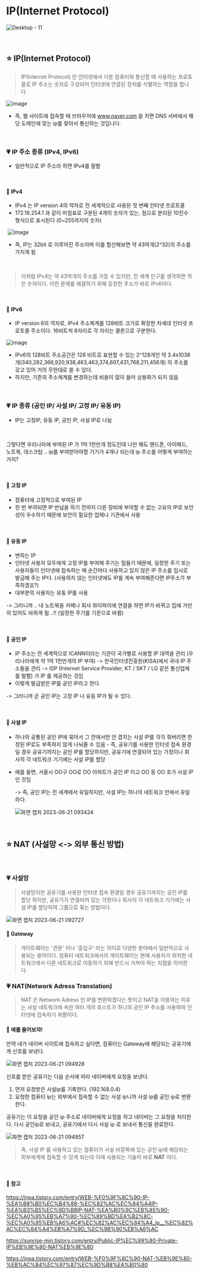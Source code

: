 # IP(Internet Protocol) 

![Desktop - 11](https://github.com/chaedev3/CS/assets/109324466/8cdc45ba-cd41-486f-9903-e5aaf7d591ac)

<br/>

## ⭐ IP(Internet Protocol) 

> IP(Internet Protocol) 란 인터넷에서 다른 컴퓨터와 통신할 때 사용하는 프로토콜로 IP 주소는 숫자로 구성되어 인터넷에 연결된 장치를 식별하는 역할을 합니다. 

![image](https://github.com/chaedev3/CS/assets/109324466/b7fac85a-4791-4889-83bd-3d8f9f3f194b)

- 즉, 웹 사이트에 접속할 때 브라우저에 www.naver.com 을 치면 DNS 서버에서 해당 도메인에 맞는 ip를 찾아서 통신하는 것입니다. 

<br/>

### 💗 IP 주소 종류 (IPv4, IPv6) 

- 일반적으로 IP 주소라 하면 IPv4를 말함 

<br/>

#### 👀 IPv4 

- IPv4 는 IP version 4의 약자로 전 세계적으로 사용된 첫 번째 인터넷 프로토콜 
- 172.16.254.1 과 같이 마침표로 구분된 4개의 숫자가 있는, 점으로 분리된 10진수 형식으로 표시된다 (0~255까지의 숫자)  

​		 ![image](https://github.com/chaedev3/CS/assets/109324466/ab82894d-8b88-43c1-a707-8b3655fd603f)

- 즉, IP는 32bit 로 이루어진 주소이며 이를 합산해보면 약 43억개(2^32)의 주소를 가지게 됨

<br/>

> 이처럼 IPv4는 약 43억개의 주소를 가질 수 있지만, 전 세계 인구를 생각하면 적은 숫자이다. 이런 문제를 해결하기 위해 등장한 주소가 바로 IPv6이다. 

<br/>

#### 👀 IPv6 

- IP version 6의 약자로, IPv4 주소체계를 128비트 크기로 확장한 차세대 인터넷 프로토콜 주소이다. 16비트씩 8자리로 각 자리는 콜론으로 구분한다. 

![**image**](https://github.com/chaedev3/CS/assets/109324466/af5e257c-39f3-43c6-9afd-8cd12ccde2f0)

- IPv6의 128비트 주소공간은 128 비트로 표현할 수 있는 2^128개인 약  3.4x1038개(340,282,366,920,938,463,463,374,607,431,768,211,456개) 의 주소를 갖고 있어 거의 무한대로 쓸 수 있다. 
- 하지만, 기존의 주소체계를 변경하는데 비용이 많이 들어 상용화가 되지 않음 

<br/>

### 💗 IP 종류 (공인 IP/ 사설 IP/ 고정 IP/ 유동 IP) 

- IP는 고정IP, 유동 IP, 공인 IP, 사설 IP로 나뉨 

<br/>

그렇다면 우리나라에 부여된 IP 가 1억 1천만개 정도인데 나만 해도 핸드폰, 아이패드, 노트북, 데스크탑 .. ip를 부여받아야할 기기가 4개나 되는데 ip 주소를 어떻게 부여하는 거지?   

<br/>

#### 👀 고정 IP 

- 컴퓨터에 고정적으로 부여된 IP 
- 한 번 부여되면 IP 반납을 하기 전까지 다른 장비에 부여할 수 없는 고유의 IP로 보안성이 우수하기 때문에 보안이 필요한 업체나 기관에서 사용 

<br/>

#### 👀 유동 IP 

- 변하는 IP  
- 인터넷 사용자 모두에게 고정 IP를 부여해 주기는 힘들기 때문에, 일정한 주기 또는 사용자들이 인터넷에 접속하는 매 순간마다 사용하고 있지 않은 IP 주소를 임시로 발급해 주는 IP다.  (사용하지 않는 인터넷에도 IP를 계속 부여해준다면 IP주소가 부족하겠죠?) 
- 대부분의 사용자는 유동 IP를 사용 

-> 그러니까 .. 내 노트북을 카페나 회사 와이파이에 연결을 하면 IP가 바뀌고 집에 가만히 있어도 바뀌게 됨 ..!! (일정한 주기를 기준으로 바뀜) 

<br/>

#### 👀 공인 IP 

- IP 주소는 전 세계적으로 ICANN이라는 기관이 국가별로 사용할 IP 대역을 관리 (우리나라에게 약 1억 1천만개의 IP 부여) ->  한국인터넷진흥원(KISA)에서 국내 IP 주소들을 관리 -> ISP (Internet Service Provider, KT / SKT / LG 같은 통신업체를 말함) 가 IP 를 제공하는 것임
- 이렇게 발급받은 IP를 공인 IP라고 한다.

-> 그러니까 곧 공인 IP는 고정 IP 나 유동 IP가 될 수 있다. 

<br/>

#### 👀 사설 IP  

- 하나의 공통된 공인 IP에 묶어서 그 안에서만 안 겹치는 사설 IP를 각각 줘버리면 한정된 IP로도 부족하지 않게 나눠줄 수 있음 - 즉, 공유기를 사용한 인터넷 접속 환경일 경우 공유기까지는 공인 IP를 할당하지만, 공유기에 연결되어 있는 가정이나 회사의 각 네트워크 기기에는 사설 IP를 할당 

- 예를 들면, 서울시 OO구 OO로 OO 아파트가 공인 IP 이고 OO 동 OO 호가 사설 IP 인 것임

   -> 즉, 공인 IP는 전 세계에서 유일하지만, 사설 IP는 하나의 네트워크 안에서 유일하다.  
   
   ![화면 캡처 2023-06-21 093424](https://github.com/chaedev3/CS/assets/109324466/229b1941-6a36-409c-9668-23bc4582c2b5)

<br/>



## ⭐ NAT (사설망 <-> 외부 통신 방법) 

<br/>

### 💗 사설망

> 사설망이란 공유기를 사용한 인터넷 접속 환경일 경우 공유기까지는 공인 IP를 할당 하지만, 공유기가 연결되어 있는 가정이나 회사의 각 네트워크 기기에는 사설 IP를 할당하여 그룹으로 묶는 방법이다. 

![화면 캡처 2023-06-21 092727](https://github.com/chaedev3/CS/assets/109324466/04438bfa-f287-4bbe-ba46-7ca0d0d02c52)

#### 👀 Gateway 

> 게이트웨이는 '관문' 이나 '출입구' 라는 의미로 다양한 분야에서 일반적으로 사용되는 용어이다. 컴퓨터 네트워크에서의 게이트웨이는 현재 사용자가 위치한 네트워크에서 다른 네트워크로 이동하기 위해 반드시 거쳐야 하는 지점을 의미한다. 



### 💗 NAT(Network Adress Translation) 

> NAT 은 Network Adress 인 IP를 변환하겠다는 뜻이고 NAT을 이용하는 이유는 사설 네트워크에 속한 여러 개의 호스트가 하나의 공인 IP 주소를 사용하여 인터넷에 접속하기 위함이다. 



#### 👀 예를 들어보자! 

만약 내가 네이버 사이트에 접속하고 싶다면, 컴퓨터는 Gateway에 해당되는 공유기에게 신호를 보낸다. 

![화면 캡처 2023-06-21 094928](https://github.com/chaedev3/CS/assets/109324466/854733b7-3547-441d-a5db-e808fb86b165)

신호를 받은 공유기는 다음 순서에 따라 네이버에게 요청을 보낸다. 

1) 먼저 요청받은 사설ip를 기록한다. (192.168.0.4) 
2) 요청한 컴퓨터 ip는 외부에서 접속할 수 없는 사설 ip니까 사설 ip를 공인 ip로 변환한다. 

공유기는 이 요청을 공인 ip 주소로 네이버에게 요청을 하고 네이버는 그 요청을 처리한다. 다시 공인ip로 보내고, 공유기에서 다시 사설 ip 로 보내서 통신을 완료한다. 

![화면 캡처 2023-06-21 094957](https://github.com/chaedev3/CS/assets/109324466/60574b0f-0ccd-408a-9ff4-7905e5b6ea0e)

> 즉, 사설 IP 를 사용하고 있는 컴퓨터가 사설 바깥쪽에 있는 공인 ip에 해당되는 외부세계에 접속할 수 있게 되는데 이때 사용되는 기술이 바로 **NAT** 이다.  



<br/>

#### **📒 참고** 

https://inpa.tistory.com/entry/WEB-%F0%9F%8C%90-IP-%EA%B8%B0%EC%B4%88-%EC%82%AC%EC%84%A4IP-%EA%B3%B5%EC%9D%B8IP-NAT-%EA%B0%9C%EB%85%90-%EC%A0%95%EB%A7%90-%EC%89%BD%EA%B2%8C-%EC%A0%95%EB%A6%AC#%EC%82%AC%EC%84%A4_ip__%EC%82%AC%EC%84%A4%EB%A7%9D_%EC%9B%90%EB%A6%AC 

https://sunrise-min.tistory.com/entry/Public-IP%EC%99%80-Private-IP%EB%9E%80-NAT%EB%9E%80 

https://inpa.tistory.com/entry/WEB-%F0%9F%8C%90-NAT-%EB%9E%80-%EB%AC%B4%EC%97%87%EC%9D%B8%EA%B0%80 